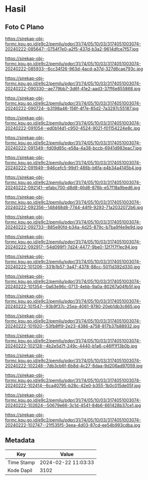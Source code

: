 # Hasil

## Foto C Plano

https://sirekap-obj-formc.kpu.go.id/e9c2/pemilu/pdpr/31/74/05/10/03/3174051003074-20240222-085647--0754f7e0-a2f5-437d-b3a2-9614dfce7f57.jpg

https://sirekap-obj-formc.kpu.go.id/e9c2/pemilu/pdpr/31/74/05/10/03/3174051003074-20240222-085933--6cc34f26-963d-4acd-a37d-327d6cae793c.jpg

https://sirekap-obj-formc.kpu.go.id/e9c2/pemilu/pdpr/31/74/05/10/03/3174051003074-20240222-090330--ae779bb7-3d6f-41e2-aad3-37ff6e855868.jpg

https://sirekap-obj-formc.kpu.go.id/e9c2/pemilu/pdpr/31/74/05/10/03/3174051003074-20240222-090724--b3198a46-156f-4f7e-85d2-7a3297c55187.jpg

https://sirekap-obj-formc.kpu.go.id/e9c2/pemilu/pdpr/31/74/05/10/03/3174051003074-20240222-091054--ed0b14d1-c950-4524-9021-f01154224e8c.jpg

https://sirekap-obj-formc.kpu.go.id/e9c2/pemilu/pdpr/31/74/05/10/03/3174051003074-20240222-091349--fd09d85c-e58a-4a38-bccb-6941d983eac7.jpg

https://sirekap-obj-formc.kpu.go.id/e9c2/pemilu/pdpr/31/74/05/10/03/3174051003074-20240222-091949--946cefc5-99d1-486b-b6fa-e4b34a4145b4.jpg

https://sirekap-obj-formc.kpu.go.id/e9c2/pemilu/pdpr/31/74/05/10/03/3174051003074-20240222-092141--efabc700-d8d8-46d8-876b-e57f18a9bed6.jpg

https://sirekap-obj-formc.kpu.go.id/e9c2/pemilu/pdpr/31/74/05/10/03/3174051003074-20240222-092356--148468d8-7744-44f9-9293-71a2032072b6.jpg

https://sirekap-obj-formc.kpu.go.id/e9c2/pemilu/pdpr/31/74/05/10/03/3174051003074-20240222-092733--885e90fd-b34a-4d25-879c-b7ba9f4e9e9d.jpg

https://sirekap-obj-formc.kpu.go.id/e9c2/pemilu/pdpr/31/74/05/10/03/3174051003074-20240222-092917--54d099f1-7d24-4477-9be0-12f7f7f1ec94.jpg

https://sirekap-obj-formc.kpu.go.id/e9c2/pemilu/pdpr/31/74/05/10/03/3174051003074-20240222-101206--331b1b57-3a47-4378-88cc-5011d392d330.jpg

https://sirekap-obj-formc.kpu.go.id/e9c2/pemilu/pdpr/31/74/05/10/03/3174051003074-20240222-101354--0a63e96c-0713-4ebb-9a0a-80267a04fb5f.jpg

https://sirekap-obj-formc.kpu.go.id/e9c2/pemilu/pdpr/31/74/05/10/03/3174051003074-20240222-101547--93b9f37c-25ea-4061-9780-20eb1db3c665.jpg

https://sirekap-obj-formc.kpu.go.id/e9c2/pemilu/pdpr/31/74/05/10/03/3174051003074-20240222-101920--53fb8ff9-2e23-4386-a758-817b37b88932.jpg

https://sirekap-obj-formc.kpu.go.id/e9c2/pemilu/pdpr/31/74/05/10/03/3174051003074-20240222-102128--4b2e5d7f-249c-4440-b1a6-c46ff1f13b0b.jpg

https://sirekap-obj-formc.kpu.go.id/e9c2/pemilu/pdpr/31/74/05/10/03/3174051003074-20240222-102248--7db3cb6f-6b8d-4c27-8daa-9d206ad97059.jpg

https://sirekap-obj-formc.kpu.go.id/e9c2/pemilu/pdpr/31/74/05/10/03/3174051003074-20240222-102414--6ca40795-b28c-42e0-b355-1b0c015de05f.jpg

https://sirekap-obj-formc.kpu.go.id/e9c2/pemilu/pdpr/31/74/05/10/03/3174051003074-20240222-102624--50679e66-3c1d-4541-84b6-661428b37ce1.jpg

https://sirekap-obj-formc.kpu.go.id/e9c2/pemilu/pdpr/31/74/05/10/03/3174051003074-20240222-102747--21f535f5-3eea-4d03-87cd-ee54b993cdba.jpg


## Metadata

| Key        | Value               |
| ---------- | ------------------- |
| Time Stamp | 2024-02-22 11:03:33 |
| Kode Dapil | 3102                |



